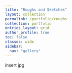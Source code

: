 ```yaml
---
title: "Roughs and Sketches"
layout: collection
permalink: /portfolio/roughs
collection: portfolio
entries_layout: grid
author_profile: true
toc: false
classes: wide
sidebar:
  nav: "gallery"
---
```


insert jpg